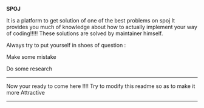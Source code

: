 **SPOJ**

It is a platform to get solution of one of the best problems on spoj
It provides you much of knowledge about how to actually implement your way of coding!!!!!
These solutions are solved by maintainer himself.

Always try to put yourself in shoes of question :

Make some mistake 

Do some research



******************

Now your ready to come here !!!!
Try to modify this readme so as to make it more Attractive


******************
